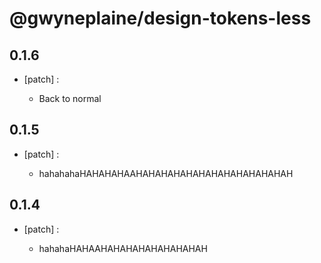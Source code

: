 # @gwyneplaine/design-tokens-less

## 0.1.6
- [patch] :

  - Back to normal

## 0.1.5
- [patch] :

  - hahahahaHAHAHAHAAHAHAHAHAHAHAHAHAHAHAHAHAH

## 0.1.4
- [patch] :

  - hahahaHAHAAHAHAHAHAHAHAHAHAH
